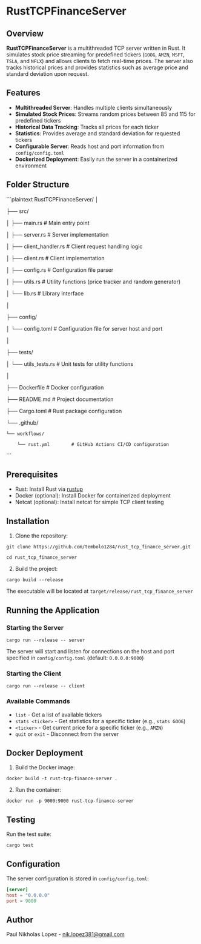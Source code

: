 # RustTCPFinanceServer

## Overview
**RustTCPFinanceServer** is a multithreaded TCP server written in Rust. It simulates stock price streaming for predefined tickers (`GOOG`, `AMZN`, `MSFT`, `TSLA`, and `NFLX`) and allows clients to fetch real-time prices. The server also tracks historical prices and provides statistics such as average price and standard deviation upon request.

## Features
- **Multithreaded Server**: Handles multiple clients simultaneously
- **Simulated Stock Prices**: Streams random prices between 85 and 115 for predefined tickers
- **Historical Data Tracking**: Tracks all prices for each ticker
- **Statistics**: Provides average and standard deviation for requested tickers
- **Configurable Server**: Reads host and port information from `config/config.toml`
- **Dockerized Deployment**: Easily run the server in a containerized environment

## Folder Structure
\```plaintext
RustTCPFinanceServer/
│

├── src/

│   ├── main.rs              # Main entry point

│   ├── server.rs            # Server implementation

│   ├── client_handler.rs    # Client request handling logic

│   ├── client.rs            # Client implementation

│   ├── config.rs            # Configuration file parser

│   ├── utils.rs             # Utility functions (price tracker and random generator)

│   └── lib.rs               # Library interface

│

├── config/

│   └── config.toml          # Configuration file for server host and port

│

├── tests/

│   └── utils_tests.rs       # Unit tests for utility functions

│

├── Dockerfile               # Docker configuration

├── README.md               # Project documentation

├── Cargo.toml              # Rust package configuration

└── .github/

    └── workflows/

        └── rust.yml        # GitHub Actions CI/CD configuration
\```

## Prerequisites
- Rust: Install Rust via [rustup](https://rustup.rs/)
- Docker (optional): Install Docker for containerized deployment
- Netcat (optional): Install netcat for simple TCP client testing

## Installation

1. Clone the repository:
```
git clone https://github.com/tembolo1284/rust_tcp_finance_server.git

cd rust_tcp_finance_server
```

2. Build the project:
```
cargo build --release
```

The executable will be located at `target/release/rust_tcp_finance_server`

## Running the Application

### Starting the Server
```
cargo run --release -- server
```

The server will start and listen for connections on the host and port specified in `config/config.toml` (default: `0.0.0.0:9000`)

### Starting the Client
```
cargo run --release -- client
```

### Available Commands
- `list` - Get a list of available tickers
- `stats <ticker>` - Get statistics for a specific ticker (e.g., `stats GOOG`)
- `<ticker>` - Get current price for a specific ticker (e.g., `AMZN`)
- `quit` or `exit` - Disconnect from the server

## Docker Deployment

1. Build the Docker image:
```
docker build -t rust-tcp-finance-server .
```

2. Run the container:
```
docker run -p 9000:9000 rust-tcp-finance-server
```

## Testing

Run the test suite:
```
cargo test
```

## Configuration

The server configuration is stored in `config/config.toml`:
```toml
[server]
host = "0.0.0.0"
port = 9000
```

## Author

Paul Nikholas Lopez - [nik.lopez381@gmail.com](mailto:nik.lopez381@gmail.com)

